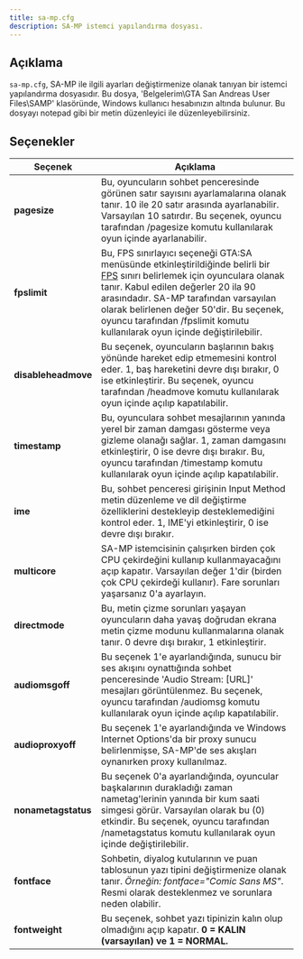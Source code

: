 ```yaml
---
title: sa-mp.cfg
description: SA-MP istemci yapılandırma dosyası.
---
```


## Açıklama

`sa-mp.cfg`, SA-MP ile ilgili ayarları değiştirmenize olanak tanıyan bir istemci yapılandırma dosyasıdır. Bu dosya, 'Belgelerim\\GTA San Andreas User Files\\SAMP' klasöründe, Windows kullanıcı hesabınızın altında bulunur. Bu dosyayı notepad gibi bir metin düzenleyici ile düzenleyebilirsiniz.

## Seçenekler

| Seçenek              | Açıklama                                                                                                                                                                                                                                                                                                                                |
|---------------------|----------------------------------------------------------------------------------------------------------------------------------------------------------------------------------------------------------------------------------------------------------------------------------------------------------------------------------------|
| **pagesize**        | Bu, oyuncuların sohbet penceresinde görünen satır sayısını ayarlamalarına olanak tanır. 10 ile 20 satır arasında ayarlanabilir. Varsayılan 10 satırdır. Bu seçenek, oyuncu tarafından /pagesize komutu kullanılarak oyun içinde ayarlanabilir.                                                                                           |
| **fpslimit**        | Bu, FPS sınırlayıcı seçeneği GTA:SA menüsünde etkinleştirildiğinde belirli bir [FPS](http://en.wikipedia.org/wiki/Frame_rate "http://en.wikipedia.org/wiki/Frame_rate") sınırı belirlemek için oyunculara olanak tanır. Kabul edilen değerler 20 ila 90 arasındadır. SA-MP tarafından varsayılan olarak belirlenen değer 50'dir. Bu seçenek, oyuncu tarafından /fpslimit komutu kullanılarak oyun içinde değiştirilebilir. |
| **disableheadmove** | Bu seçenek, oyuncuların başlarının bakış yönünde hareket edip etmemesini kontrol eder. 1, baş hareketini devre dışı bırakır, 0 ise etkinleştirir. Bu seçenek, oyuncu tarafından /headmove komutu kullanılarak oyun içinde açılıp kapatılabilir.                                                                                                    |
| **timestamp**       | Bu, oyunculara sohbet mesajlarının yanında yerel bir zaman damgası gösterme veya gizleme olanağı sağlar. 1, zaman damgasını etkinleştirir, 0 ise devre dışı bırakır. Bu, oyuncu tarafından /timestamp komutu kullanılarak oyun içinde açılıp kapatılabilir.                                                                                  |
| **ime**             | Bu, sohbet penceresi girişinin Input Method metin düzenleme ve dil değiştirme özelliklerini destekleyip desteklemediğini kontrol eder. 1, IME'yi etkinleştirir, 0 ise devre dışı bırakır.                                                                                                                                               |
| **multicore**       | SA-MP istemcisinin çalışırken birden çok CPU çekirdeğini kullanıp kullanmayacağını açıp kapatır. Varsayılan değer 1'dir (birden çok CPU çekirdeği kullanır). Fare sorunları yaşarsanız 0'a ayarlayın.                                                                                                                              |
| **directmode**      | Bu, metin çizme sorunları yaşayan oyuncuların daha yavaş doğrudan ekrana metin çizme modunu kullanmalarına olanak tanır. 0 devre dışı bırakır, 1 etkinleştirir.                                                                                                                                                                      |
| **audiomsgoff**     | Bu seçenek 1'e ayarlandığında, sunucu bir ses akışını oynattığında sohbet penceresinde 'Audio Stream: \[URL\]' mesajları görüntülenmez. Bu seçenek, oyuncu tarafından /audiomsg komutu kullanılarak oyun içinde açılıp kapatılabilir.                                                                                                       |
| **audioproxyoff**   | Bu seçenek 1'e ayarlandığında ve Windows Internet Options'da bir proxy sunucu belirlenmişse, SA-MP'de ses akışları oynanırken proxy kullanılmaz.                                                                                                                                                                                    |
| **nonametagstatus** | Bu seçenek 0'a ayarlandığında, oyuncular başkalarının durakladığı zaman nametag'lerinin yanında bir kum saati simgesi görür. Varsayılan olarak bu (0) etkindir. Bu seçenek, oyuncu tarafından /nametagstatus komutu kullanılarak oyun içinde değiştirilebilir.                                                                             |
| **fontface**        | Sohbetin, diyalog kutularının ve puan tablosunun yazı tipini değiştirmenize olanak tanır. _Örneğin: fontface="Comic Sans MS"_. Resmi olarak desteklenmez ve sorunlara neden olabilir.                                                                                                                                                 |
| **fontweight**      | Bu seçenek, sohbet yazı tipinizin kalın olup olmadığını açıp kapatır. **0 = KALIN (varsayılan) ve 1 = NORMAL.**                                                                                                                                                                                                                     |
